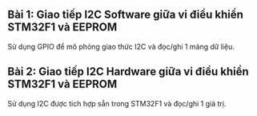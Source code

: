 ## Bài 1: Giao tiếp I2C Software giữa vi điều khiển STM32F1 và EEPROM
Sử dụng GPIO để mô phỏng giao thức I2C và đọc/ghi 1 mảng dữ liệu.

## Bài 2: Giao tiếp I2C Hardware giữa vi điều khiển STM32F1 và EEPROM
Sử dụng I2C được tích hợp sẵn trong STM32F1 và đọc/ghi 1 giá trị.